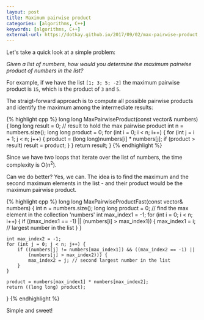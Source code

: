 ```yaml
---
layout: post
title: Maximum pairwise product
categories: [algorithms, C++]
keywords: [algorithms, C++]
external-url: https://dotkay.github.io/2017/09/02/max-pairwise-product
---
```


Let's take a quick look at a simple problem:   

*Given a list of numbers, how would you determine the maximum pairwise product of numbers in the list?*

For example, if we have the list `[1; 3; 5; -2]` the maximum pairwise product is `15`, which is the product of `3` and `5`.

The straigt-forward approach is to compute all possible pairwise products and identify the maximum among the intermediate results:

{% highlight cpp %}
long long MaxPairwiseProduct(const vector<int>& numbers) {
	long long result = 0; // result to hold the max pairwise product
	int n = numbers.size();
	long long product = 0;
	for (int i = 0; i < n; i++) {
		for (int j = i + 1; j < n; j++) {
			product = (long long)numbers[i] * numbers[j]; 
			if (product > result)
				result = product;
		}
	}
	return result;
}
{% endhighlight %}

Since we have two loops that iterate over the list of numbers, the time complexity is O(n<sup>2</sup>). 

Can we do better? Yes, we can. The idea is to find the maximum and the second maximum elements in the list - and their product would be the maximum pairwise product.  

{% highlight cpp %}
long long MaxPairwiseProductFast(const vector<int>& numbers) {
	int n = numbers.size();
	long long product = 0;
	// find the max element in the collection 'numbers'
	int max_index1 = -1;
	for (int i = 0; i < n; i++) {
		if ((max_index1 == -1) || (numbers[i] > max_index1)) {
			max_index1 = i; // largest number in the list
		}
	}
	
	int max_index2 = -1;
	for (int j = 0; j < n; j++) {
		if ((numbers[j] != numbers[max_index1]) && ((max_index2 == -1) ||
			(numbers[j] > max_index2))) {
			max_index2 = j; // second largest number in the list
		}
	}
	
	product = numbers[max_index1] * numbers[max_index2];
	return ((long long) product);
}
{% endhighlight %}

Simple and sweet!